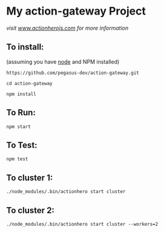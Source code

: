 # My action-gateway Project

*visit www.actionherojs.com for more information*

## To install:
(assuming you have [node](http://nodejs.org/) and NPM installed)

`https://github.com/pegasus-dev/action-gateway.git`

`cd action-gateway`

`npm install`

## To Run:
`npm start`

## To Test:
`npm test`

## To cluster 1:
`./node_modules/.bin/actionhero start cluster`

## To cluster 2:
`./node_modules/.bin/actionhero start cluster --workers=2`
